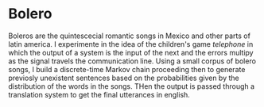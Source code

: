 # Bolero

Boleros are the quintescecial romantic songs in Mexico and other parts of latin america. I experimente in the idea of the children's game _telephone_ in which the output of a system is the input of the next and the errors multipy as the signal travels the communication line. Using a small corpus of bolero songs, I build a discrete-time Markov chain proceeding then to generate previosly unexistent sentences based on the probabilities given by the distribution of the words in the songs. THen the output is passed through a translation system to get the final utterances in english. 
